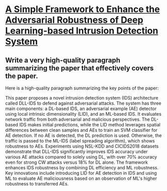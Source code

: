 # [A Simple Framework to Enhance the Adversarial Robustness of Deep   Learning-based Intrusion Detection System](https://arxiv.org/abs/2312.03245)

## Write a very high-quality paragraph summarizing the paper that effectively covers the paper.

 Here is a high-quality paragraph summarizing the key points of the paper:

This paper proposes a novel intrusion detection system (IDS) architecture called DLL-IDS to defend against adversarial attacks. The system has three main components: a DL-based IDS, an adversarial example (AE) detector using local intrinsic dimensionality (LID), and an ML-based IDS. It evaluates network traffic from both adversarial and malicious perspectives. The DL-based IDS makes initial predictions, while the LID method leverages spatial differences between clean samples and AEs to train an SVM classifier for AE detection. If no AE is detected, the DL prediction is used. Otherwise, the traffic is passed to the ML-IDS (label spreading algorithm), which shows robustness to AEs. Experiments using NSL-KDD and CICIDS2018 datasets demonstrate that DLL-IDS significantly improves IDS accuracy under various AE attacks compared to solely using DL, with over 70% accuracy even for strong CW attacks versus 18% for DL alone. The framework enhances IDS robustness by combining DL efficiency and ML robustness. Key innovations include introducing LID for AE detection in IDS and using ML to evaluate AE maliciousness based on an observation of ML's higher robustness to transferred AEs.
